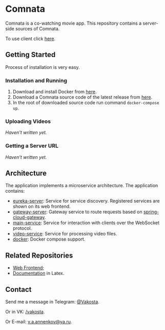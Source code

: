 # Comnata

Comnata is a co-watching movie app. This repository contains a server-side sources of Comnata.

To use client click [here](https://comnata.herokuapp.com/start).

## Getting Started

Process of installation is very easy.

### Installation and Running

1. Download and install Docker from [here](https://www.docker.com/products/docker-desktop).
1. Download a Comnata source code of the latest release from [here](https://github.com/Vakosta/Comnata/releases).
1. In the root of downloaded source code run command `docker-compose up`.

### Uploading Videos

_Haven't written yet._

### Getting a Server URL

_Haven't written yet._

## Architecture

The application implements a microservice architecture. The application contains:

- [eureka-server](eureka-server): Service for service discovery. Registered services are shown on its web frontend.
- [gateway-server](gateway-server): Gateway service to route requests based on [spring-cloud-gateway](https://github.com/spring-cloud/spring-cloud-gateway/).
- [main-service](main-service): Service for interaction with clients over the WebSocket protocol.
- [video-service](video-service): Service for processing video files.
- [docker](docker-compose.yml): Docker compose support.

## Related Repositories

- [Web Frontend](https://github.com/Vakosta/ComnataDocumentation);
- [Documentation](https://github.com/Vakosta/ComnataDocumentation) in Latex.

## Contact

Send me a message in Telegram: [@Vakosta](https://t.me/Vakosta).

Or in VK: [/vakosta](https://vk.com/vakosta).

Or E-mail: [v.a.annenkov@ya.ru](mailto:v.a.annenkov@ya.ru).
